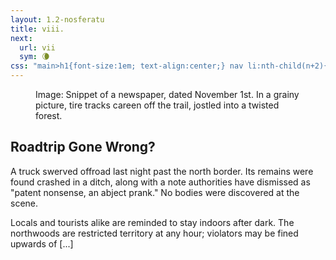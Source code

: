 ```yaml
---
layout: 1.2-nosferatu
title: viii.
next:
  url: vii
  sym: 🌘︎
css: "main>h1{font-size:1em; text-align:center;} nav li:nth-child(n+2){display:none;} header h2{color:#404040;} nav li{color:#808080;} main h2{text-transform:uppercase; font-weight:bold; font-size:2em; text-align:center;} #gradient{position:relative; height:5em; background:linear-gradient(rgba(16,16,16,0),rgba(16,16,16,1)); margin-top:-5em;} figcaption{max-width:400px;}"
---
```

<div class="book" markdown="1">
<figure><img src="https://via.placeholder.com/400x300.png" alt=""/>
<figcaption><span class="x">Image: </span>Snippet of a newspaper, dated November 1st. In a grainy picture, tire tracks careen off the trail, jostled into a twisted forest.</figcaption></figure>

## Roadtrip Gone Wrong?

A truck swerved offroad last night past the north border. Its remains were found crashed in a ditch, along with a note authorities have dismissed as "patent nonsense, an abject prank." No bodies were discovered at the scene.

Locals and tourists alike are reminded to stay indoors after dark. The northwoods are restricted territory at any hour; violators may be fined upwards of [...]

<div id="gradient"></div>
</div>